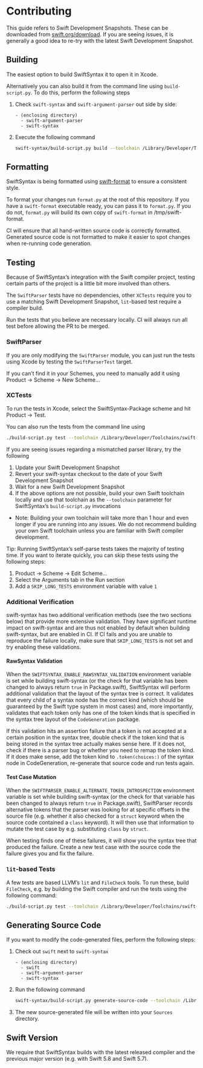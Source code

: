 # Contributing

This guide refers to Swift Development Snapshots. These can be downloaded from [swift.org/download](https://swift.org/download/#snapshots). 
If you are seeing issues, it is generally a good idea to re-try with the latest Swift Development Snapshot.

## Building

The easiest option to build SwiftSyntax it to open it in Xcode. 

Alternatively you can also build it from the command line using `build-script.py`. To do this, perform the following steps

1. Check `swift-syntax` and `swift-argument-parser` out side by side:
     ```
     - (enclosing directory)
       - swift-argument-parser
       - swift-syntax
     ```
2. Execute the following command
    ```bash
    swift-syntax/build-script.py build --toolchain /Library/Developer/Toolchains/swift-DEVELOPMENT-SNAPSHOT-<recent date>.xctoolchain/usr
    ```

## Formatting

SwiftSyntax is being formatted using [swift-format](http://github.com/apple/swift-format) to ensure a consistent style.

To format your changes run `format.py` at the root of this repository. If you have a `swift-format` executable ready, you can pass it to `format.py`. If you do not, `format.py` will build its own copy of `swift-format` in /tmp/swift-format.

CI will ensure that all hand-written source code is correctly formatted. Generated source code is not formatted to make it easier to spot changes when re-running code generation.

## Testing

Because of SwiftSyntax’s integration with the Swift compiler project, testing certain parts of the project is a little bit more involved than others. 

The `SwiftParser` tests have no dependencies, other `XCTests` require you to use a matching Swift Development Snapshot, `lit`-based test require a compiler build.

Run the tests that you believe are necessary locally. CI will always run all test before allowing the PR to be merged.

### SwiftParser

If you are only modifying the `SwiftParser` module, you can just run the tests using Xcode by testing the `SwiftParserTest` target. 

If you can’t find it in your Schemes, you need to manually add it using Product -> Scheme -> New Scheme…

### XCTests

To run the tests in Xcode, select the SwiftSyntax-Package scheme and hit Product -> Test.

You can also run the tests from the command line using
```bash
./build-script.py test --toolchain /Library/Developer/Toolchains/swift-DEVELOPMENT-SNAPSHOT-<recent date>.xctoolchain/usr --skip-lit-tests
```

If you are seeing issues regarding a mismatched parser library, try the following
1. Update your Swift Development Snapshot
2. Revert your swift-syntax checkout to the date of your Swift Development Snapshot
3. Wait for a new Swift Development Snapshot
4. If the above options are not possible, build your own Swift toolchain locally and use that toolchain as the `--toolchain` parameter for SwiftSyntax’s `build-script.py` invocations
  - Note: Building your own toolchain will take more than 1 hour and even longer if you are running into any issues. We do not recommend building your own Swift toolchain unless you are familiar with Swift compiler development.

Tip: Running SwiftSyntax’s self-parse tests takes the majority of testing time. If you want to iterate quickly, you can skip these tests using the following steps:
1. Product -> Scheme -> Edit Scheme…
2. Select the Arguments tab in the Run section
3. Add a `SKIP_LONG_TESTS` environment variable with value `1`

### Additional Verification

swift-syntax has two additional verification methods (see the two sections below) that provide more extensive validation. They have significant runtime impact on swift-syntax and are thus not enabled by default when building swift-syntax, but are enabled in CI. If CI fails and you are unable to reproduce the failure locally, make sure that `SKIP_LONG_TESTS` is not set and try enabling these validations.

#### RawSyntax Validation

When the `SWIFTSYNTAX_ENABLE_RAWSYNTAX_VALIDATION` environment variable is set while building swift-syntax (or the check for that variable has been changed to always return `true` in Package.swift), SwiftSyntax will perform additional validation that the layout of the syntax tree is correct. It validates that every child of a syntax node has the correct kind (which should be guaranteed by the Swift type system in most cases) and, more importantly, validates that each token only has one of the token kinds that is specified in the syntax tree layout of the `CodeGeneration` package. 

If this validation hits an assertion failure that a token is not accepted at a certain position in the syntax tree, double check if the token kind that is being stored in the syntax tree actually makes sense here. If it does not, check if there is a parser bug or whether you need to remap the token kind. If it does make sense, add the token kind to `.token(choices:)` of the syntax node in CodeGeneration, re-generate that source code and run tests again.

#### Test Case Mutation

When the `SWIFTPARSER_ENABLE_ALTERNATE_TOKEN_INTROSPECTION` environment variable is set while building swift-syntax (or the check for that variable has been changed to always return `true` in Package.swift), SwiftParser records alternative tokens that the parser was looking for at specific offsets in the source file (e.g. whether it also checked for a `struct` keyword when the source code contained a `class` keyword). It will then use that information to mutate the test case by e.g. substituting `class` by `struct`.

When testing finds one of these failures, it will show you the syntax tree that produced the failure. Create a new test case with the source code the failure gives you and fix the failure.

### `lit`-based Tests

A few tests are based LLVM’s `lit` and `FileCheck` tools.
To run these, build `FileCheck`, e.g. by building the Swift compiler and run the tests using the following command:
```bash
./build-script.py test --toolchain /Library/Developer/Toolchains/swift-DEVELOPMENT-SNAPSHOT-<recent date>.xctoolchain/usr --skip-lit-tests --filecheck-exec /path/to/build/Release+Asserts/llvm-macosx-x86_64/bin/FileCheck
```

## Generating Source Code

If you want to modify the code-generated files, perform the following steps:

1. Check out `swift` next to `swift-syntax`
    ```
    - (enclosing directory)
      - swift
      - swift-argument-parser
      - swift-syntax
    ```
2. Run the following command
    ```bash
    swift-syntax/build-script.py generate-source-code --toolchain /Library/Developer/Toolchains/swift-DEVELOPMENT-SNAPSHOT-<recent date>.xctoolchain/usr
    ```
3. The new source-generated file will be written into your `Sources` directory.

## Swift Version

We require that SwiftSyntax builds with the latest released compiler and the previous major version (e.g. with Swift 5.8 and Swift 5.7).
